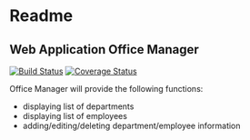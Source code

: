 # Readme
## Web Application Office Manager

[![Build Status](https://travis-ci.org/jimmyhollywood/python-epam.svg?branch=master)](https://travis-ci.org/jimmyhollywood/python-epam) [![Coverage Status](https://coveralls.io/repos/github/jimmyhollywood/python-epam/badge.svg?branch=master)](https://coveralls.io/github/jimmyhollywood/python-epam?branch=master)

Office Manager will provide the following functions:
* displaying list of departments
* displaying list of employees
* adding/editing/deleting department/employee information
